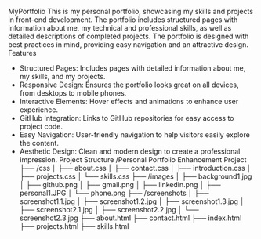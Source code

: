 MyPortfolio
This is my personal portfolio, showcasing my skills and projects in front-end development. The portfolio includes structured pages with information about me, my technical and professional skills, as well as detailed descriptions of completed projects. The portfolio is designed with best practices in mind, providing easy navigation and an attractive design.
Features
- Structured Pages: Includes pages with detailed information about me, my skills, and my projects.
- Responsive Design: Ensures the portfolio looks great on all devices, from desktops to mobile phones.
- Interactive Elements: Hover effects and animations to enhance user experience.
- GitHub Integration: Links to GitHub repositories for easy access to project code.
- Easy Navigation: User-friendly navigation to help visitors easily explore the content.
- Aesthetic Design: Clean and modern design to create a professional impression.
Project Structure
/Personal Portfolio Enhancement Project ├── /css │ ├── about.css │ ├── contact.css │ ├── introduction.css │ ├── projects.css │ └── skills.css ├── /images │ ├── background1.jpg │ ├── github.png │ ├── gmail.png │ ├── linkedin.png │ ├── personal1.JPG │ └── phone.png ├── /screenshots │ ├── screenshot1.1.jpg │ ├── screenshot1.2.jpg │ ├── screenshot1.3.jpg │ ├── screenshot2.1.jpg │ ├── screenshot2.2.jpg │ └── screenshot2.3.jpg ├── about.html ├── contact.html ├── index.html ├── projects.html ├── skills.html
